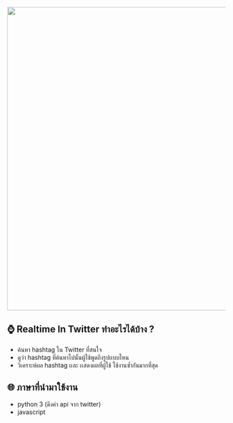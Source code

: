 <p align="center">
<img src="images/logo.png" weight="1800" height="700">
 </p>
 
## ⌚ Realtime ln Twitter ทำอะไรได้บ้าง ?
- ค้นหา hashtag ใน Twitter ที่สนใจ
- ดูว่า hashtag ที่ค้นหาไปนั้นผู้ใช้พูดถึงรูปเเบบไหน
- วิเคราะห์ผล hashtag เเละ เเสดงผลที่ผู้ใช้ ใช้งานซ้ำกันมากที่สุด

## 🌐 ภาษาที่นำมาใช้งาน
- python 3 (ดึงค่า api จาก twitter)
- javascript 



